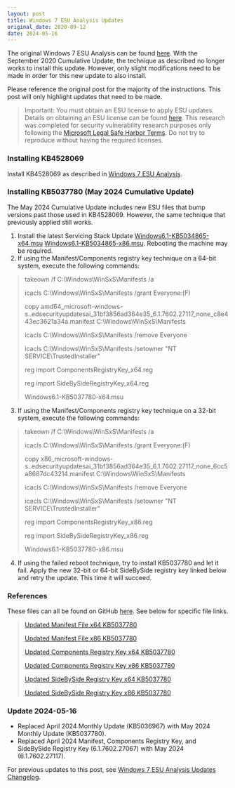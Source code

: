```yaml
---
layout: post
title: Windows 7 ESU Analysis Updates
original_date: 2020-09-12
date: 2024-05-16
---
```


The original Windows 7 ESU Analysis can be found [here](https://hackandpwn.com/windows-7-esu-analysis).  With the September 2020 Cumulative Update, the technique as described no longer works to install this update.  However, only slight modifications need to be made in order for this new update to also install.

Please reference the original post for the majority of the instructions.  This post will only highlight updates that need to be made.

> Important:  You must obtain an ESU license to apply ESU updates.  Details on obtaining an ESU license can be found [here](https://support.microsoft.com/en-us/help/4497181/lifecycle-faq-extended-security-updates).  This research was completed for security vulnerability research purposes only following the [Microsoft Legal Safe Harbor Terms](https://www.microsoft.com/en-us/msrc/bounty-safe-harbor).  Do not try to reproduce without having the required licenses.

### Installing KB4528069

Install KB4528069 as described in [Windows 7 ESU Analysis](https://hackandpwn.com/windows-7-esu-analysis). 

### Installing KB5037780 (May 2024 Cumulative Update)

The May 2024 Cumulative Update includes new ESU files that bump versions past those used in KB4528069.  However, the same technique that previously applied still works.

1. Install the latest Servicing Stack Update [Windows6.1-KB5034865-x64.msu](https://github.com/HackAndPwn/Windows-7-Patching/raw/master/07_ESU_Updates/01_Windows6.1-KB5034865-x64.msu) [Windows6.1-KB5034865-x86.msu](https://github.com/HackAndPwn/Windows-7-Patching/raw/master/07_ESU_Updates/01_Windows6.1-KB5034865-x86.msu).  Rebooting the machine may be required.
2. If using the Manifest/Components registry key technique on a 64-bit system, execute the following commands:
> takeown /f C:\Windows\WinSxS\Manifests /a
>
> icacls C:\Windows\WinSxS\Manifests /grant Everyone:(F)
>
> copy amd64_microsoft-windows-s..edsecurityupdatesai_31bf3856ad364e35_6.1.7602.27117_none_c8e443ec3621a34a.manifest C:\Windows\WinSxS\Manifests
>
> icacls C:\Windows\WinSxS\Manifests /remove Everyone
>
> icacls C:\Windows\WinSxS\Manifests /setowner "NT SERVICE\TrustedInstaller"
>
> reg import ComponentsRegistryKey_x64.reg
>
> reg import SideBySideRegistryKey_x64.reg
>
> Windows6.1-KB5037780-x64.msu
3. If using the Manifest/Components registry key technique on a 32-bit system, execute the following commands:
> takeown /f C:\Windows\WinSxS\Manifests /a
>
> icacls C:\Windows\WinSxS\Manifests /grant Everyone:(F)
>
> copy x86_microsoft-windows-s..edsecurityupdatesai_31bf3856ad364e35_6.1.7602.27117_none_6cc5a8687dc43214.manifest C:\Windows\WinSxS\Manifests
>
> icacls C:\Windows\WinSxS\Manifests /remove Everyone
>
> icacls C:\Windows\WinSxS\Manifests /setowner "NT SERVICE\TrustedInstaller"
>
> reg import ComponentsRegistryKey_x86.reg
>
> reg import SideBySideRegistryKey_x86.reg
>
> Windows6.1-KB5037780-x86.msu
4. If using the failed reboot technique, try to install KB5037780 and let it fail.  Apply the new 32-bit or 64-bit SideBySide registry key linked below and retry the update.  This time it will succeed.

### References

These files can all be found on GitHub [here](https://github.com/HackAndPwn/Windows-7-ESU-Analysis).  See below for specific file links.

> [Updated Manifest File x64 KB5037780](https://github.com/HackAndPwn/Windows-7-ESU-Analysis/blob/master/2024_05/amd64_microsoft-windows-s..edsecurityupdatesai_31bf3856ad364e35_6.1.7602.27117_none_c8e443ec3621a34a.manifest)
>
> [Updated Manifest File x86 KB5037780](https://github.com/HackAndPwn/Windows-7-ESU-Analysis/blob/master/2024_05/x86_microsoft-windows-s..edsecurityupdatesai_31bf3856ad364e35_6.1.7602.27117_none_6cc5a8687dc43214.manifest)
>
> [Updated Components Registry Key x64 KB5037780](https://github.com/HackAndPwn/Windows-7-ESU-Analysis/blob/master/2024_05/ComponentsRegistryKey_x64.reg)
>
> [Updated Components Registry Key x86 KB5037780](https://github.com/HackAndPwn/Windows-7-ESU-Analysis/blob/master/2024_05/ComponentsRegistryKey_x86.reg)
>
> [Updated SideBySide Registry Key x64 KB5037780](https://github.com/HackAndPwn/Windows-7-ESU-Analysis/blob/master/2024_05/SideBySideRegistryKey_x64.reg)
>
> [Updated SideBySide Registry Key x86 KB5037780](https://github.com/HackAndPwn/Windows-7-ESU-Analysis/blob/master/2024_05/SideBySideRegistryKey_x86.reg)

### Update 2024-05-16
* Replaced April 2024 Monthly Update (KB5036967) with May 2024 Monthly Update (KB5037780).
* Replaced April 2024 Manifest, Components Registry Key, and SideBySide Registry Key (6.1.7602.27067) with May 2024 (6.1.7602.27117).

For previous updates to this post, see [Windows 7 ESU Analysis Updates Changelog](https://hackandpwn.com/windows-7-esu-analysis-updates-changelog/).